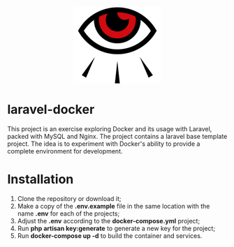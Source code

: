 <p align="center"><img src="https://github.com/glori4n/laravel-relationships-exercise/blob/master/public/images/glogo.png"></>

# laravel-docker
This project is an exercise exploring Docker and its usage with Laravel, packed with MySQL and Nginx. The project contains a laravel base template project. The idea is to experiment with Docker's ability to provide a complete environment for development.


# Installation
1. Clone the repository or download it;
2. Make a copy of the <b>.env.example</b> file in the same location with the name <b>.env</b> for each of the projects;
3. Adjust the <b>.env</b> according to the <b>docker-compose.yml</b> project;
4. Run <b>php artisan key:generate</b> to generate a new key for the project;
5. Run <b>docker-compose up -d</b> to build the container and services.
